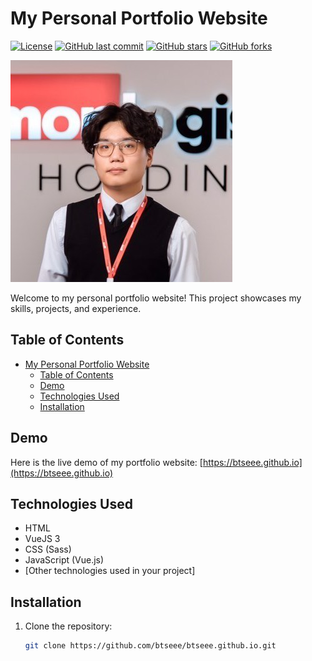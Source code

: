 # My Personal Portfolio Website

[![License](https://img.shields.io/badge/license-MIT-blue.svg)](https://opensource.org/licenses/MIT)
[![GitHub last commit](https://img.shields.io/github/last-commit/btseee/btseee.github.io.svg)](https://github.com/btseee/btseee.github.io/commits/master)
[![GitHub stars](https://img.shields.io/github/stars/btseee/btseee.github.io.svg)](https://github.com/btseee/btseee.github.io/stargazers)
[![GitHub forks](https://img.shields.io/github/forks/btseee/btseee.github.io.svg)](https://github.com/btseee/btseee.github.io/network)

![Screenshot](./src/assets/images/profile.png)

Welcome to my personal portfolio website! This project showcases my skills, projects, and experience.

## Table of Contents

- [My Personal Portfolio Website](#my-personal-portfolio-website)
  - [Table of Contents](#table-of-contents)
  - [Demo](#demo)
  - [Technologies Used](#technologies-used)
  - [Installation](#installation)

## Demo

Here is the live demo of my portfolio website: [https://btseee.github.io](https://btseee.github.io)

## Technologies Used

- HTML
- VueJS 3
- CSS (Sass)
- JavaScript (Vue.js)
- [Other technologies used in your project]

## Installation

1. Clone the repository:

   ```bash
   git clone https://github.com/btseee/btseee.github.io.git
   ```
